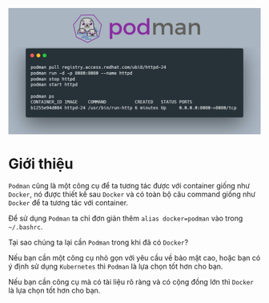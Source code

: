 ![[podman-presend.jpg]](https://github.com/phucbone/vault/blob/master/imgs/imgs-container/imgs-podman/podman-presend.jpg?raw=true)

# Giới thiệu

`Podman` cũng là một công cụ để ta tương tác được với container giống như `Docker`, nó được thiết kế sau `Docker` và có toàn bộ câu command giống như `Docker` để ta tương tác với container. 

Để sử dụng `Podman` ta chỉ đơn giản thêm `alias docker=podman` vào trong `~/.bashrc`.

Tại sao chúng ta lại cần `Podman` trong khi đã có `Docker`?  
  
Nếu bạn cần một công cụ nhỏ gọn với yêu cầu về bảo mật cao, hoặc bạn có ý định sử dụng `Kubernetes` thì `Podman` là lựa chọn tốt hơn cho bạn.  
  
Nếu bạn cần công cụ mà có tài liệu rõ ràng và có cộng đồng lớn thì `Docker` là lựa chọn tốt hơn cho bạn.